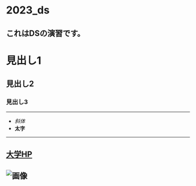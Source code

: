 # 2023_ds
これはDSの演習です。
---
# 見出し1
## 見出し2
### 見出し3

---
- _斜体_ 
- **太字**

---
[大学HP](https://www.nagoya-cu.ac.jp)
---
![画像](https://www.nagoya-cu.ac.jp/sda/common/image/header-logo.png)
---
